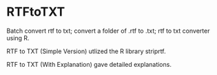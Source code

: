 # RTFtoTXT
Batch convert rtf to txt; convert a folder of .rtf to .txt; rtf to txt converter using R.

RTF to TXT (Simple Version) utlized the R library striprtf.

RTF to TXT (With Explanation) gave detailed explanations.
